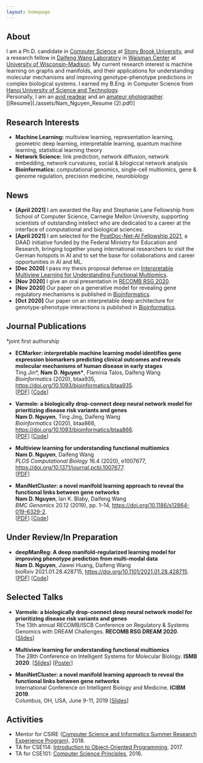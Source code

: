 ```yaml
---
layout: homepage
---
```

## About

I am a Ph.D. candidate in [Computer Science](https://cs.stonybrook.edu/) at [Stony Brook University](https://stonybrook.edu/), and a research fellow in [Daifeng Wang Laboratory](https://daifengwanglab.org) in [Waisman Center](https://www.waisman.wisc.edu) at [University of Wisconsin-Madison](http://www.wisc.edu). My current research interest is machine learning on graphs and manifolds, and their applications for understanding molecular mechanisms and improving genotype-phenotype predictions in complex biological systems. I earned my B.Eng. in Computer Science from [Hanoi University of Science and Technology](https://hust.edu.vn).
<br>
Personally, I am an [avid readear](https://www.goodreads.com/user/show/19504526-tran-ki-nam) and an [amateur photographer](https://500px.com/p/tkn?view=photos).
<br>
[[Resume](./assets/Nam_Nguyen_Resume (2).pdf)]

## Research Interests

- **Machine Learning:** multiview learning, representation learning, geometric deep learning, interpretable learning, quantum machine learning, statistical learning theory
- **Network Science:** link prediction, network diffusion, network embedding, network curvatures, social & bilogiccal network analysis
- **Bioinformatics:** computational genomics, single-cell multiomics, gene & genome regulation, precision medicine, neurobiology

## News

- **[April 2021]** I am awarded the Ray and Stephanie Lane Fellowship from School of Computer Science, Carnegie Mellon University, supporting scientists of outstanding intellect who are dedicated to a career at the interface of computational and biological sciences.
- **[April 2021]** I am selected for the [PostDoc-Net-AI Fellowship 2021](https://www.daad.de/en/the-daad/postdocnet/fellows/fellows/), a DAAD initiative funded by the Federal Ministry for Education and Research, bringing together young international researchers to visit the German hotspots in AI and to set the base for collaborations and career opportunities in AI and ML.
- **[Dec 2020]** I pass my thesis proposal defense on [Interpretable Multiview Learning for Understanding Functional Multiomics](./assets/proposal.pdf).
- **[Nov 2020]** I give an oral presentation in [RECOMB RSG 2020](https://www.iscb.org/recomb-regsysgen2020).
- **[Nov 2020]** Our paper on a generative model for revealing gene regulatory mechanisms is published in [Bioinformatics](https://academic.oup.com/bioinformatics).
- **[Oct 2020]** Our paper on an interpretable deep architecture for genotype-phenotype interactions is published in [Bioinformatics](https://academic.oup.com/bioinformatics).

## Journal Publications

\*joint first authorship
<br>

- **ECMarker: interpretable machine learning model identifies gene expression biomarkers predicting clinical outcomes and reveals molecular mechanisms of human disease in early stages**
  <br>
  Ting Jin\*, **Nam D. Nguyen\***, Flaminia Talos, Daifeng Wang
  <br>
  *Bioinformatics* (2020), btaa935, https://doi.org/10.1093/bioinformatics/btaa935.
  <br>
  [[PDF](./assets/btaa935.pdf)] [[Code](https://github.com/daifengwanglab/ECMarker)]

- **Varmole: a biologically drop-connect deep neural network model for prioritizing disease risk variants and genes**
  <br>
  **Nam D. Nguyen**, Ting Jing, Daifeng Wang
  <br>
  *Bioinformatics* (2020), btaa866, https://doi.org/10.1093/bioinformatics/btaa866.
  <br>
  [[PDF](./assets/btaa866.pdf)] [[Code](https://github.com/daifengwanglab/Varmole)]

- **Multiview learning for understanding functional multiomics**
  <br>
  **Nam D. Nguyen**, Daifeng Wang
  <br>
  *PLOS Computational Biology* 16.4 (2020), e1007677, https://doi.org/10.1371/journal.pcbi.1007677.
  <br>
  [[PDF](./assets/multiview.pdf)]
  
- **ManiNetCluster: a novel manifold learning approach to reveal the functional links between gene networks**
  <br>
  **Nam D. Nguyen**, Ian K. Blaby, Daifeng Wang
  <br>
  *BMC Genomics* 20.12 (2019), pp. 1–14, https://doi.org/10.1186/s12864-019-6329-2.
  <br>
  [[PDF](./assets/ManiNetCluster.pdf)] [[Code](https://github.com/namtk/ManiNetCluster)]
  
## Under Review/In Preparation

- **deepManReg: A deep manifold‐regularized learning model for improving phenotype prediction from multi‐modal data**
  <br>
  **Nam D. Nguyen**, Jiawei Huang, Daifeng Wang
  <br>
  bioRxiv 2021.01.28.428715, https://doi.org/10.1101/2021.01.28.428715.
  <br>
 [[PDF](./assets/deepManReg.pdf)] [[Code](https://github.com/daifengwanglab/deepManReg)]


## Selected Talks

- **Varmole: a biologically drop-connect deep neural network model for prioritizing disease risk variants and genes**
  <br>
  The 13th annual RECOMB/ISCB Conference on Regulatory & Systems Genomics with DREAM Challenges. **RECOMB RSG DREAM 2020**.
 [[Slides](./assets/RSG2020.pdf)]

- **Multiview learning for understanding functional multiomics**
  <br>
  The 28th Conference on Intelligent Systems for Molecular Biology. **ISMB 2020**.
  [[Slides](https://f1000research.com/slides/9-911)] [[Poster](https://f1000research.com/posters/9-910)]

- **ManiNetCluster: a novel manifold learning approach to reveal the functional links between gene networks**
  <br>
  International Conference on Intelligent Biology and Medicine. **ICIBM 2019**.
  <br>
  Columbus, OH, USA, June 9-11, 2019 [[Slides](./assets/ICIBM2019.pdf)]

## Activities

- Mentor for CSIRE ([Computer Science and Informatics Summer Research Experience Program](https://bmi.stonybrookmedicine.edu/csire)), 2018.
- TA for CSE114: [Introduction to Object-Oriented Programming](https://www.cs.stonybrook.edu/students/Undergraduate-Studies/courses/CSE114), 2017.
- TA for CSE101: [Computer Science Principles](https://www.cs.stonybrook.edu/students/Undergraduate-Studies/courses/CSE101), 2016.
